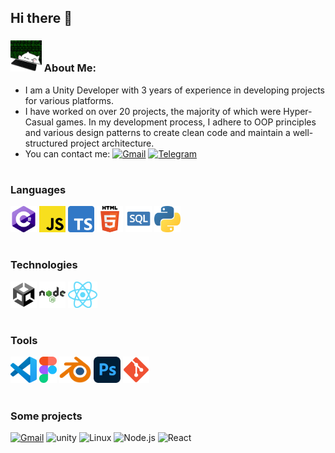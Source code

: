 ## Hi there 👋

### <img alt=" " src="https://raw.githubusercontent.com/maXZimillian/maXZimillian/refs/heads/main/icons/BongoCatHacker.gif" height="50"></a></code> About Me:
- I am a Unity Developer with 3 years of experience in developing projects for various platforms.
- I have worked on over 20 projects, the majority of which were Hyper-Casual games. In my development process, I adhere to OOP principles and various design patterns to create clean code and maintain a well-structured project architecture.
- You can contact me: <a href="mailto:ogeratum@gmail.com"><img alt="Gmail" title="Gmail" src="https://img.shields.io/badge/-My_Gmail-000?&logo=gmail" height="42"></a></code> <a href="https://t.me/shumanmax"><img alt="Telegram" title="Telegram" src="https://img.shields.io/badge/-My_Telegram-000?&logo=telegram" height="42"></a></code>
#
### Languages

<a href="https://dotnet.microsoft.com/languages/csharp"><img alt="C#" title="C#" src="https://raw.githubusercontent.com/maXZimillian/maXZimillian/refs/heads/main/icons/csharp.png" height="42"></a></code>
<a href="https://developer.mozilla.org/en-US/docs/Web/JavaScript"><img alt="JS" title="JS" src="https://raw.githubusercontent.com/maXZimillian/maXZimillian/fab6b1541f0c1b111421e61b5f6214726096a931/icons/javascript-logo.svg" height="42"></a></code>
<a href="https://www.typescriptlang.org/"><img alt="TS" title="TS" src="https://raw.githubusercontent.com/maXZimillian/maXZimillian/refs/heads/main/icons/5968381.png" height="42"></a></code>
<a href="https://en.wikipedia.org/wiki/HTML"><img alt="HTML 5" title="HTML 5" src="https://raw.githubusercontent.com/github/explore/80688e429a7d4ef2fca1e82350fe8e3517d3494d/topics/html/html.png" height="42"></a>
<a href="https://en.wikipedia.org/wiki/SQL"><img alt="SQL" title="SQL" src="https://raw.githubusercontent.com/maXZimillian/maXZimillian/refs/heads/main/icons/2911616.png" height="42"></a>
<a href="https://www.python.org/"><img alt="Python" title="Python" src="https://raw.githubusercontent.com/maXZimillian/maXZimillian/refs/heads/main/icons/Python.png" height="42"></a>


#
### Technologies

<a href="https://unity.com/products/unity-engine"><img alt="Unity" title="Unity" src="https://raw.githubusercontent.com/maXZimillian/maXZimillian/refs/heads/main/icons/Unity.png" height="42" margin=2000></a></code>
<a href="https://nodejs.org/en/"><img alt="Node.js" title="Node.js" src="https://raw.githubusercontent.com/maXZimillian/maXZimillian/refs/heads/main/icons/node.png" height="42"></a>
<a href="https://react.dev/learn"><img alt="React" title="React" src="https://raw.githubusercontent.com/maXZimillian/maXZimillian/refs/heads/main/icons/React-icon.svg.png" height="42"></a></code>

#
### Tools

<a href="https://code.visualstudio.com/"><img alt="VS Code" title="VS Code" src="https://raw.githubusercontent.com/maXZimillian/maXZimillian/refs/heads/main/icons/Visual_Studio_Code_1.35_icon.svg.png" height="42"></a></code>
<a href="https://www.figma.com/"><img alt="Figma" title="Figma" src="https://raw.githubusercontent.com/maXZimillian/maXZimillian/33d18940bb5e40f47ccb7d37f12a88e23405b09a/icons/Figma-logo.svg" height="42"></a></code>
<a href="https://www.blender.org/"><img alt="Blender" title="Blender" src="https://raw.githubusercontent.com/maXZimillian/maXZimillian/refs/heads/main/icons/Blender_logo_no_text.svg.png" height="42"></a></code>
<a href="https://www.adobe.com/products/photoshop.html"><img alt="Photoshop" title="Photoshop" src="https://raw.githubusercontent.com/maXZimillian/maXZimillian/refs/heads/main/icons/Adobe_Photoshop_CC_icon.svg.png" height="42"></a></code>
<a href="https://git-scm.com/"><img alt="Git" title="Git" src="https://raw.githubusercontent.com/maXZimillian/maXZimillian/refs/heads/main/icons/Git_icon.svg.png" height="42"></a></code>

#
### Some projects




<a href="mailto:ogeratum@gmail.com"><img alt="Gmail" title="Gmail" src="https://img.shields.io/badge/-My_Gmail-000?&logo=gmail" height="42"></a></code>
![unity](https://img.shields.io/badge/-My_Gmail-000?&logo=gmail)
![Linux](https://img.shields.io/badge/-Linux-000?&logo=Linux)
![Node.js](https://img.shields.io/badge/-Node.js-000?&logo=node.js)
![React](https://img.shields.io/badge/-React-000?&logo=React)




